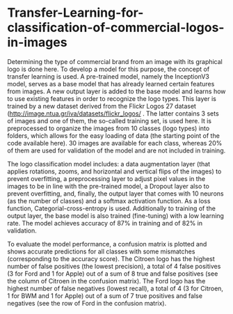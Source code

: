 # Transfer-Learning-for-classification-of-commercial-logos-in-images
Determining the type of commercial brand from an image with its graphical logo is done here. To develop a model for this purpose, the concept of transfer learning is used. A pre-trained model, namely the InceptionV3 model, serves as a base model that has already learned certain features from images. A new output layer is added to the base model and learns how to use existing features in order to recognize the logo types. This layer is trained by a new dataset derived from the Flickr Logos 27 dataset (http://image.ntua.gr/iva/datasets/flickr_logos/ . The latter contains 3 sets of images and one of them, the so-called training set, is used here. It is preprocessed to organize the images from 10 classes (logo types) into folders, which allows for the easy loading of data (the starting point of the code available here). 30 images are available for each class, whereas 20% of them are used for validation of the model and are not included in training. 

The logo classification model includes: a data augmentation layer (that applies rotations, zooms, and horizontal and vertical flips of the images) to prevent overfitting, a preprocessing layer to adjust pixel values in the images to be in line with the pre-trained model, a Dropout layer also to prevent overfitting, and, finally, the output layer that comes with 10 neurons (as the number of classes) and a softmax activation function. As a loss function, Categorial-cross-entropy is used. Additionally to training of the output layer, the base model is also trained (fine-tuning) with a low learning rate. The model achieves accuracy of 87% in training and of 82% in validation.

To evaluate the model performance, a confusion matrix is plotted and shows accurate predictions for all classes with some mismatches (corresponding to the accuracy score). The Citroen logo has the highest number of false positives (the lowest precision), a total of 4 false positives (3 for Ford and 1 for Apple) out of a sum of 8 true and false positives (see the column of Citroen in the confusion matrix). The Ford logo has the highest number of false negatives (lowest recall), a total of 4 (3 for Citroen, 1 for BWM and 1 for Apple) out of a sum of 7 true positives and false negatives (see the row of Ford in the confusion matrix). 
